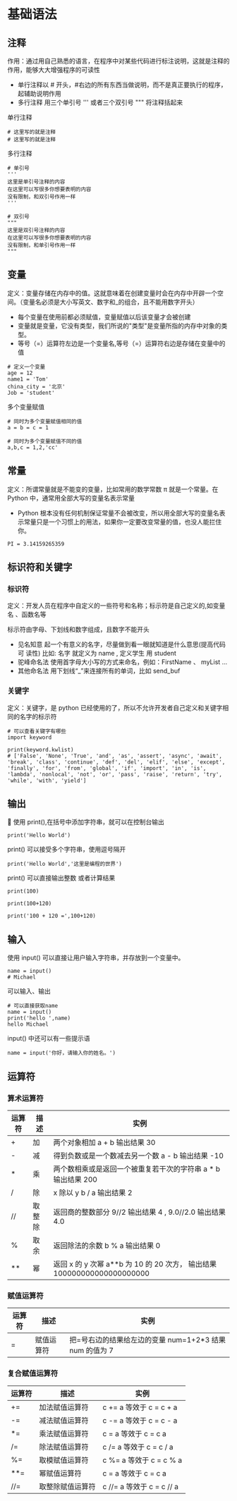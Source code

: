 # 基础语法

## 注释

作用：通过用自己熟悉的语言，在程序中对某些代码进行标注说明，这就是注释的作用，能够大大增强程序的可读性

- 单行注释以 # 开头，#右边的所有东西当做说明，而不是真正要执行的程序，起辅助说明作用
- 多行注释 用三个单引号 ''' 或者三个双引号 """ 将注释括起来

单行注释

```
# 这里写的就是注释
# 这里写的就是注释
```

多行注释

```
# 单引号
'''
这里是单引号注释的内容
在这里可以写很多你想要表明的内容
没有限制，和双引号作用一样
'''

# 双引号
"""
这里是双引号注释的内容
在这里可以写很多你想要表明的内容
没有限制，和单引号作用一样
"""

```

## 变量

定义：变量存储在内存中的值。这就意味着在创建变量时会在内存中开辟一个空间。（变量名必须是大小写英文、数字和\_的组合，且不能用数字开头）

- 每个变量在使用前都必须赋值，变量赋值以后该变量才会被创建
- 变量就是变量，它没有类型，我们所说的"类型"是变量所指的内存中对象的类型。
- 等号（=）运算符左边是一个变量名,等号（=）运算符右边是存储在变量中的值

```
# 定义一个变量
age = 12
name1 = 'Tom'
china_city = '北京'
Job = 'student'

```

多个变量赋值

```
# 同时为多个变量赋值相同的值
a = b = c = 1

# 同时为多个变量赋值不同的值
a,b,c = 1,2,'cc'

```

## 常量

定义：所谓常量就是不能变的变量，比如常用的数学常数 π 就是一个常量。在 Python 中，通常用全部大写的变量名表示常量

- Python 根本没有任何机制保证常量不会被改变，所以用全部大写的变量名表示常量只是一个习惯上的用法，如果你一定要改变常量的值，也没人能拦住你。

```
PI = 3.14159265359

```

## 标识符和关键字

### 标识符

定义：开发人员在程序中自定义的一些符号和名称；标示符是自己定义的,如变量名 、函数名等

标示符由字母、下划线和数字组成，且数字不能开头

- 见名知意
  起一个有意义的名字，尽量做到看一眼就知道是什么意思(提高代码可 读性) 比如: 名字 就定义为 name , 定义学生 用 student
- 驼峰命名法
  使用首字母大小写的方式来命名，例如：FirstName 、 myList ...
- 其他命名法
  用下划线“\_”来连接所有的单词，比如 send_buf

### 关键字

定义：关键字，是 python 已经使用的了，所以不允许开发者自己定义和关键字相同的名字的标示符

```
# 可以查看关键字有哪些
import keyword

print(keyword.kwlist)
# ['False', 'None', 'True', 'and', 'as', 'assert', 'async', 'await', 'break', 'class', 'continue', 'def', 'del', 'elif', 'else', 'except', 'finally', 'for', 'from', 'global', 'if', 'import', 'in', 'is', 'lambda', 'nonlocal', 'not', 'or', 'pass', 'raise', 'return', 'try', 'while', 'with', 'yield']
```

## 输出

 使用 print(),在括号中添加字符串，就可以在控制台输出

```
print('Hello World')
```

print() 可以接受多个字符串，使用逗号隔开

```
print('Hello World','这里是编程的世界')
```

print() 可以直接输出整数 或者计算结果

```
print(100)

print(100+120)

print('100 + 120 =',100+120)
```

## 输入

使用 input() 可以直接让用户输入字符串，并存放到一个变量中。

```
name = input()
# Michael

```

可以输入、输出

```
# 可以直接获取name
name = input()
print('hello ',name)
hello Michael

```

input() 中还可以有一些提示语

```
name = input('你好，请输入你的姓名。')
```

## 运算符

### 算术运算符

| 运算符 | 描述   | 实例                                                                      |
| ------ | ------ | ------------------------------------------------------------------------- |
| +      | 加     | 两个对象相加 a + b 输出结果 30                                            |
| -      | 减     | 得到负数或是一个数减去另一个数 a - b 输出结果 -10                         |
| \*     | 乘     | 两个数相乘或是返回一个被重复若干次的字符串 a \* b 输出结果 200            |
| /      | 除     | x 除以 y b / a 输出结果 2                                                 |
| //     | 取整除 | 返回商的整数部分 9//2 输出结果 4 , 9.0//2.0 输出结果 4.0                  |
| %      | 取余   | 返回除法的余数 b % a 输出结果 0                                           |
| \*\*   | 幂     | 返回 x 的 y 次幂 a\*\*b 为 10 的 20 次方， 输出结果 100000000000000000000 |

### 赋值运算符

| 运算符 | 描述       | 实例                                                     |
| ------ | ---------- | -------------------------------------------------------- |
| =      | 赋值运算符 | 把=号右边的结果给左边的变量 num=1+2\*3 结果 num 的值为 7 |

### 复合赋值运算符

| 运算符 | 描述             | 实例                      |
| ------ | ---------------- | ------------------------- |
| +=     | 加法赋值运算符   | c += a 等效于 c = c + a   |
| -=     | 减法赋值运算符   | c -= a 等效于 c = c - a   |
| \*=    | 乘法赋值运算符   | c = a 等效于 c = c a      |
| /=     | 除法赋值运算符   | c /= a 等效于 c = c / a   |
| %=     | 取模赋值运算符   | c %= a 等效于 c = c % a   |
| \*\*=  | 幂赋值运算符     | c = a 等效于 c = c a      |
| //=    | 取整除赋值运算符 | c //= a 等效于 c = c // a |

<!-- 评论 -->
<ClientOnly>
  <livere/>
</ClientOnly>
